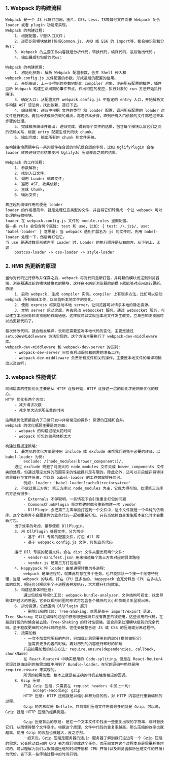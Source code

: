 
### 1. Webpack 的构建流程
    Webpack 是一个 JS 代码打包器，图片，CSS，Less，TS等其他文件需要 Webpack 配合 loader 或者 plugin 功能来实现。
    Webpack 的构建过程:
        1. 根据配置，识别入口文件；
        2. 逐层识别模块依赖(包括Common.js, AMD 或 ES6 的 import等，都会被识别和分析)；
        3. Webpack 的主要工作内容就是分析代码，转换代码，编译代码，最后输出代码；
        4. 输出最后打包后的代码；

    Webpack 的构建原理:
        1. 初始化参数: 解析 Webpack 配置参数，合并 Shell 传入和 webpack.config.js 文件配置的参数，形成最后的配置的结果。
        2. 开始编译: 上一步得到的参数初始化 compiler 对象，注册所有配置的插件，插件监听 Webpack 构建生命周期的事件节点，作出相应的反应，执行对象的 run 方法开始执行编译。
        3. 确定入口: 从配置文件 webpack.config.js 中指定的 entry 入口，开始解析文件构建 AST 语法树，找出依赖，递归下去。
        4. 编译模块: 递归中根据 文件的类型 和 loader 配置，调用所有配置的 loader 对文件进行转换，再找出该模块依赖的模块，再递归本步骤，直到所有入口依赖的文件都经过来本步骤的处理。
        5. 完成模块编译并输出: 递归完成，得到每个文件的结果，包含每个模块以及它们之间的依赖关系，根据 entry 配置生成代码块 chunk。
        6. 输出完成: 输出所有的 chunk 到文件系统。

    在构建生命周期中有一系列插件在合适的时机做合适的事情，比如 UglifyPlugin 会在 loader 转换递归完对结果使用 UglifyJs 压缩覆盖之前的结果。

    Webpack 的工作流程:
        1. 参数解析;
        2. 找到入口文件;
        3. 调用 Loader 编译文件;
        4. 遍历 AST, 收集依赖;
        5. 生成 Chunk;
        6. 输出文件;

    真正起到编译作用的便是 loader
    loader 的作用很简单，就是处理任意类型的文件，并且将它们转换成一个让 webpack 可以处理的有效模块。
    loader 在 webpack.config.js 文件的 module.rules 里面配置。
    每一条 rule 会包含两个属性: test 和 use, 比如: { test: /\.js$/, use: 'babel-loader' } 意思是: 当 webpack 遇到扩展名为 js 的文件时，先用 babel-loader 处理一下，然后再打包它。
    当 use 是通过数组形式声明 Loader 时，Loader 的执行顺序是从右向左，从下到上，比如：
        postcss-loader -> css-loader -> style-loader

### 2. HMR 热更新的原理
    当你对代码进行修改并保存之后，webpack 将对代码重新打包，并将新的模块发送到浏览器端，浏览器通过新的模块替换老的模块，这样在不刷新浏览器的前提下就能够对应用进行更新。
    原理:
        1. 启动 webpack, 生成 compiler 实例。compiler 上有很多方法，比如可以启动 webpack 所有编译工作，以及监听本地文件的变化。
        2. 使用 express 框架启动本地 server，让浏览器可以请求本地的静态资源。
        3. 本地 server 启动之后，再去启动 websocket 服务。通过 websocket 服务，可以建立本地服务和浏览器的双向通信。这样就可以实现当本地文件发生改变，立马告知浏览器可以热更新代码了。

    每次修改代码，就会触发编译，说明还需要监听本地代码的变化，主要是通过 setupDevMiddleware 方法实现的。这个方法主要执行了 webpack-dev-middleware 库。
    webpack-dev-middleware 和 webpack-dev-server 的区别:
        - webpack-dev-server 只负责启动服务和前置的准备工作;
        - webpack-dev-middleware 负责所有文件相关的操作，主要是本地文件的编译和输出以及监听;

### 3. webpack 性能调优
    网络层面的性能优化主要是从 HTTP 连接开始，HTTP 连接这一层的优化才是网络优化的核心。
    HTTP 优化有两个方向:
        - 减少请求次数
        - 减少单次请求所花费的时间

    这两点优化直接指向了日常开发中非常常见的操作: 资源的压缩和合并。
    webpack 的优化瓶颈主要是两方面:
        - webpack 的构建过程太花时间
        - webpack 打包的结果体积太大

    构建过程提速策略:
        1. 最常见的优化方案是使用 include 或 exclude 来帮我们避免不必要的转译，以 babel-loader 为例:
            exclude: /(node_modules|brower_components)/,
        通过 exclude 规避了对庞大的 node_modules 文件夹或 bower_components 文件夹的处理。但通过限定文件的范围带来的性能提升是有限的。除此之外，还可以开启缓存将转译结果缓存至文件系统，可以将 babel-loader 的工作效率提升两倍。
            例如: loader: 'babel-loader?cacheDirectory=true'
        2. 不放过第三方库: 第三方库以 node_modules 为主，它庞大得可怕，处理第三方库的方法有很多:
            - Externals 不够聪明，一些情况下会引发重复打包的问题
            - CommonsChunkPlugin 每次构建时都会重新构建一次 vendor
            - DllPlugin 会把第三方库单独打包到一个文件中，这个文件就是一个单纯的依赖库。这个依赖库不会跟着你的业务代码一起被重新打包，只有当依赖自身发生版本变化时才会重新打包。
        出于效率的考虑，推荐使用 DllPlugin。
        3. 用 DllPlugin 处理文件，分为两步:
            - 基于 dll 专属的配置文件，打包 dll 库
            - 基于 webpack.config.js 文件，打包业务代码

        运行 Dll 专属的配置文件，会在 dist 文件夹里出现两个文件:
            - vendor-manifest.json 用来描述每个第三方库对应的具体路径
            - vendor.js 是第三方打包结果
        4. Happypack 将 loader 由单进程转换为多进程:
            webpack 是单进程的，就算此刻存在多个任务，也只能排队一个接一个地等待处理，这是 webpack 的缺点。好在 CPU 是多核的，Happypack 会充分释放 CPU 在多核方面的优势，把任务分解给多个子进程去并发执行，大大提升打包效率。
        5. 构建结果体积压缩:
            通过包组成可视化工具: webpack-bundle-analyzer，文件结构可视化，找出导致体积过大的原因，它会以矩形树图的形式将包含各个模块的大小和依赖关系呈现出来。
        6. 拆分资源，仍然围绕 DllPlugin 展开
            - 删除冗余的代码: Tree-Shaking，意思是基于 import/export 语法，Tree-Shaking 可以在编译的过程中获悉哪些模块并没有真正的被使用，这些没用的代码，在最后打包的时候会被去除。Tree-Shaking 的针对性很强，适合用来处理模块级别的冗余代码。至于粒度更细的冗余代码的去除，往往会被整合进 JS 或 CSS 的压缩或分离过程中。
        7. 按需加载
            - 一次不加载完所有的内容，只加载此刻需要用到的部分(提前做拆分)
            - 当需要更多内容的时候，再对用到的内容进行即时的加载
            开启按需加载的核心方法: require.ensure(dependencies, callback, chunkName)
            在 React-Router4 中确实是用的 Code-spliting，但是在 React-Router4 实现过路由级别的按需加载中用到了 Bundle-loader。在它的源码中仍然是用 require.ensure 来实现的。
            所谓的按需加载，根本上就是在正确的时机去触发相应的回调。
        8. Gzip 压缩
            开启 Gzip 压缩，只需要在 request headers 中加上一句:
                accept-encoding: gzip
            HTTP 压缩: HTTP 压缩就是以缩小体积为目的的，对 HTTP 内容进行重新编码的过程。
            Gzip 的内核就是 Deflate，目前我们压缩文件用得最多的就是 Gzip。可以说，Gzip 就是 HTTP 压缩的经典例题。

            Gzip 压缩背后的原理: 是在一个文本文件中找出一些重复出现的字符串，临时替换它们，从而使得整个文件变小。根据这个原理，文件中代码的重复率越高，那么压缩的效率也就越高，使用 Gzip 的收益也就越大，反之亦然。
            一般来说，Gzip 压缩是服务器的活儿: 服务器了解到我们这边有一个 Gzip 压缩的需求，它会启动自己的 CPU 去为我们完成这个任务。而压缩文件这个过程本身是需要耗费时间的，可以理解为我们以服务器压缩的时间开销和 CPU 开销(以及浏览器解析压缩文件的开销)为代价，省下来一些传输过程中的时间开销。